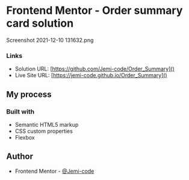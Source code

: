 # Frontend Mentor - Order summary card solution

Screenshot 2021-12-10 131632.png

### Links

- Solution URL: [https://github.com/Jemi-code/Order_Summary]()
- Live Site URL: [https://jemi-code.github.io/Order_Summary]()

## My process

### Built with

- Semantic HTML5 markup
- CSS custom properties
- Flexbox

## Author

- Frontend Mentor - [@Jemi-code](https://www.frontendmentor.io/profile/Jemi-code)

